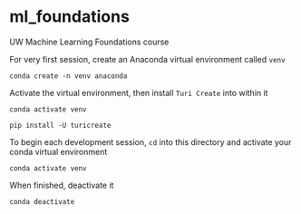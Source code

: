 # ml_foundations
UW Machine Learning Foundations course

For very first session, create an Anaconda virtual environment called `venv`

`conda create -n venv anaconda`

Activate the virtual environment, then install `Turi Create` into within it

`conda activate venv`

`pip install -U turicreate`


To begin each development session, `cd` into this directory and activate your conda virtual environment

`conda activate venv`


When finished, deactivate it

`conda deactivate`

